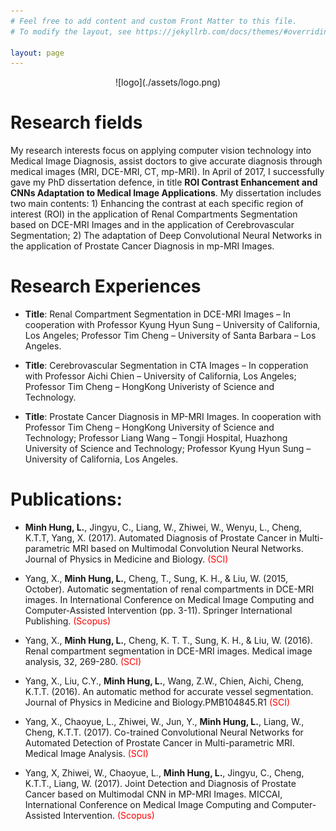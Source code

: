 ```yaml
---
# Feel free to add content and custom Front Matter to this file.
# To modify the layout, see https://jekyllrb.com/docs/themes/#overriding-theme-defaults

layout: page
---
```


[jekyll-organization]: https://github.com/chientr

<p align="center">
![logo](./assets/logo.png)
</p>

# Research fields
My research interests focus on applying computer vision technology into Medical Image Diagnosis, assist doctors to give accurate diagnosis through medical images (MRI, DCE-MRI, CT, mp-MRI). In April of 2017, I successfully gave my PhD dissertation defence, in title **ROI Contrast Enhancement and CNNs Adaptation to Medical Image Applications**. My dissertation includes two main contents: 1) Enhancing the contrast at each specific region of interest (ROI) in the application of Renal Compartments Segmentation based on DCE-MRI Images and in the application of Cerebrovascular Segmentation; 2) The adaptation of Deep Convolutional Neural Networks in the application of Prostate Cancer Diagnosis in mp-MRI Images.
# Research Experiences
* **Title**: Renal Compartment Segmentation in DCE-MRI Images – In cooperation with Professor Kyung Hyun Sung – University of California, Los Angeles; Professor Tim Cheng – University of Santa Barbara – Los Angeles.

* **Title**: Cerebrovascular Segmentation in CTA Images – In copperation with Professor Aichi Chien – University of California, Los Angeles; Professor Tim Cheng – HongKong Univeristy of Science and Technology.

* **Title**: Prostate Cancer Diagnosis in MP-MRI Images. In cooperation with Professor Tim Cheng – HongKong University of Science and Technology; Professor Liang Wang – Tongji Hospital, Huazhong University of Science and Technology; Professor Kyung Hyun Sung – University of California, Los Angeles.

# Publications:
* **Minh Hung, L.**, Jingyu, C., Liang, W., Zhiwei, W., Wenyu, L., Cheng, K.T.T, Yang, X. (2017). Automated Diagnosis of Prostate Cancer in Multi-parametric MRI based on Multimodal Convolution Neural Networks. Journal of Physics in Medicine and Biology. <span style="color:red">(SCI)</span>

* Yang, X., **Minh Hung, L.**, Cheng, T., Sung, K. H., & Liu, W. (2015, October). Automatic segmentation of renal compartments in DCE-MRI images. In International Conference on Medical Image Computing and Computer-Assisted Intervention (pp. 3-11). Springer International Publishing. <span style="color:red">(Scopus)</span>

* Yang, X., **Minh Hung, L.**, Cheng, K. T. T., Sung, K. H., & Liu, W. (2016). Renal compartment segmentation in DCE-MRI images. Medical image analysis, 32, 269-280. <span style="color:red">(SCI)</span>

* Yang, X., Liu, C.Y., **Minh Hung, L.**, Wang, Z.W., Chien, Aichi, Cheng, K.T.T. (2016). An automatic method for accurate vessel segmentation. Journal of Physics in Medicine and Biology.PMB104845.R1 <span style="color:red">(SCI)</span>

* Yang, X., Chaoyue, L., Zhiwei, W., Jun, Y., **Minh Hung, L.**, Liang, W., Cheng, K.T.T. (2017). Co-trained Convolutional Neural Networks for Automated Detection of Prostate Cancer in Multi-parametric MRI. Medical Image Analysis. <span style="color:red">(SCI)</span>

* Yang, X, Zhiwei, W., Chaoyue, L., **Minh Hung, L.**, Jingyu, C., Cheng, K.T.T., Liang, W. (2017). Joint Detection and Diagnosis of Prostate Cancer based on Multimodal CNN in MP-MRI Images. MICCAI, International Conference on Medical Image Computing and Computer-Assisted Intervention. <span style="color:red">(Scopus)</span>